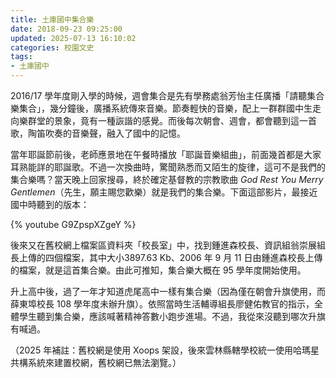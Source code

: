 ```yaml
---
title: 土庫國中集合樂
date: 2018-09-23 09:25:00
updated: 2025-07-13 16:10:02
categories: 校園文史
tags:
- 土庫國中
---
```


2016/17 學年度剛入學的時候，週會集合是先有學務處翁芳怡主任廣播「請聽集合樂集合」，幾分鐘後，廣播系統傳來音樂。節奏輕快的音樂，配上一群群國中生走向樂群堂的景象，竟有一種詼諧的感覺。而後每次朝會、週會，都會聽到這一首歌，陶笛吹奏的音樂聲，融入了國中的記憶。

當年耶誕節前後，老師應景地在午餐時播放「耶誕音樂組曲」，前面幾首都是大家耳熟能詳的耶誕歌。不過一次換曲時，驚聞熟悉而又陌生的旋律，這可不是我們的集合樂嗎？當天晚上回家搜尋，終於確定基督教的宗教歌曲 *God Rest You Merry Gentlemen*（先生，願主賜您歡樂）就是我們的集合樂。下面這部影片，最接近國中時聽到的版本：

{% youtube G9ZpspXZgeY %}

後來又在舊校網上檔案區資料夾「校長室」中，找到鍾進森校長、資訊組翁崇展組長上傳的四個檔案，其中大小3897.63 Kb、2006 年 9 月 11 日由鍾進森校長上傳的檔案，就是這首集合樂。由此可推知，集合樂大概在 95 學年度開始使用。

升上高中後，過了一年才知道虎尾高中一樣有集合樂（因為僅在朝會升旗使用，而薛東埠校長 108 學年度未辦升旗）。依照當時生活輔導組長廖健佑教官的指示，全體學生聽到集合樂，應該喊著精神答數小跑步進場。不過，我從來沒聽到哪次升旗有喊過。

（2025 年補註：舊校網是使用 Xoops 架設，後來雲林縣轄學校統一使用哈瑪星共構系統來建置校網，舊校網已無法瀏覽。）